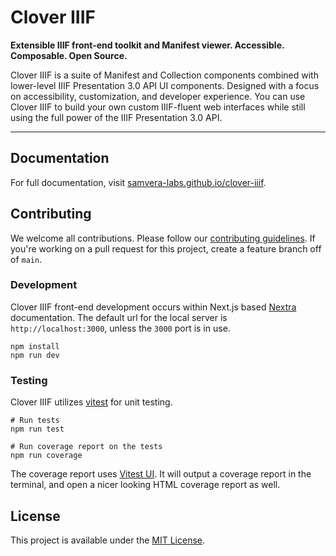 # Clover IIIF

**Extensible IIIF front-end toolkit and Manifest viewer. Accessible. Composable. Open Source.**

Clover IIIF is a suite of Manifest and Collection components combined with lower-level IIIF Presentation 3.0 API UI components. Designed with a focus on accessibility, customization, and developer experience. You can use Clover IIIF to build your own custom IIIF-fluent web interfaces while still using the full power of the IIIF Presentation 3.0 API.

---

## Documentation

For full documentation, visit [samvera-labs.github.io/clover-iiif](https://samvera-labs.github.io/clover-iiif/).

## Contributing

We welcome all contributions. Please follow our [contributing guidelines](./.github/CONTRIBUTING.md). If you're working on a pull request for this project, create a feature branch off of `main`.

### Development

Clover IIIF front-end development occurs within Next.js based [Nextra](https://nextra.site/) documentation. The default url for the local server is `http://localhost:3000`, unless the `3000` port is in use.

```shell
npm install
npm run dev
```

### Testing

Clover IIIF utilizes [vitest](https://vitest.dev/) for unit testing.

```shell
# Run tests
npm run test
```

```shell
# Run coverage report on the tests
npm run coverage
```

The coverage report uses [Vitest UI](https://vitest.dev/guide/ui.html). It will output a coverage report in the terminal, and open a nicer looking HTML coverage report as well.

## License

This project is available under the [MIT License](https://github.com/samvera-labs/clover-iiif/blob/main/LICENSE).
